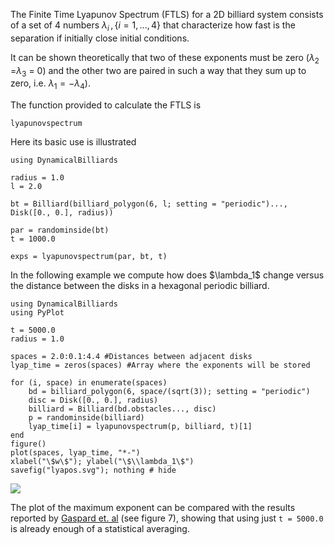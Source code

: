 The Finite Time Lyapunov Spectrum (FTLS) for a 2D billiard system consists of a set of 4 numbers $\lambda_i \, , \{ i = 1, ...,4 \}$ that characterize how fast is the separation if initially close initial conditions.

It can be shown theoretically that two of these exponents must be zero ($\lambda_2$ =$\lambda_3$ = 0) and the other two are paired in such a way that they sum up to zero, i.e. $\lambda_1 =  -\lambda_4$).

The function provided to calculate the FTLS is
```@docs
lyapunovspectrum
```

Here its basic use is illustrated
```@example lyaps
using DynamicalBilliards

radius = 1.0
l = 2.0

bt = Billiard(billiard_polygon(6, l; setting = "periodic")..., Disk([0., 0.], radius))

par = randominside(bt)
t = 1000.0

exps = lyapunovspectrum(par, bt, t)
```

In the following example we compute how does $\lambda_1\$ change versus the distance between the disks in a hexagonal periodic billiard.

```@example lyaps
using DynamicalBilliards
using PyPlot

t = 5000.0
radius = 1.0

spaces = 2.0:0.1:4.4 #Distances between adjacent disks
lyap_time = zeros(spaces) #Array where the exponents will be stored

for (i, space) in enumerate(spaces)
    bd = billiard_polygon(6, space/(sqrt(3)); setting = "periodic")
    disc = Disk([0., 0.], radius)
    billiard = Billiard(bd.obstacles..., disc)
    p = randominside(billiard)
    lyap_time[i] = lyapunovspectrum(p, billiard, t)[1]
end
figure()
plot(spaces, lyap_time, "*-")
xlabel("\$w\$"); ylabel("\$\\lambda_1\$")
savefig("lyapos.svg"); nothing # hide
```
![](lyapos.svg)

The plot of the maximum exponent can be compared with the results reported by [Gaspard et. al](https://journals.aps.org/pre/abstract/10.1103/PhysRevE.51.5332) (see figure 7), showing that using just `t = 5000.0` is already enough of a statistical averaging.
